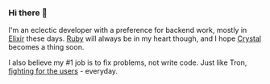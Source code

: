 ### Hi there 👋

I'm an eclectic developer with a preference for backend work, mostly in [Elixir](https://elixir-lang.org/) these days. [Ruby](https://www.ruby-lang.org/en/) will always be in my heart though, and I hope [Crystal](https://crystal-lang.org/) becomes a thing soon.

I also believe my #1 job is to fix problems, not write code. Just like Tron, [fighting for the users](https://www.youtube.com/watch?v=6a7NjiFGTik) - everyday.

<!--
**sardaukar/sardaukar** is a ✨ _special_ ✨ repository because its `README.md` (this file) appears on your GitHub profile.

Here are some ideas to get you started:

- 🔭 I’m currently working on ...
- 🌱 I’m currently learning ...
- 👯 I’m looking to collaborate on ...
- 🤔 I’m looking for help with ...
- 💬 Ask me about ...
- 📫 How to reach me: ...
- 😄 Pronouns: ...
- ⚡ Fun fact: ...
-->

